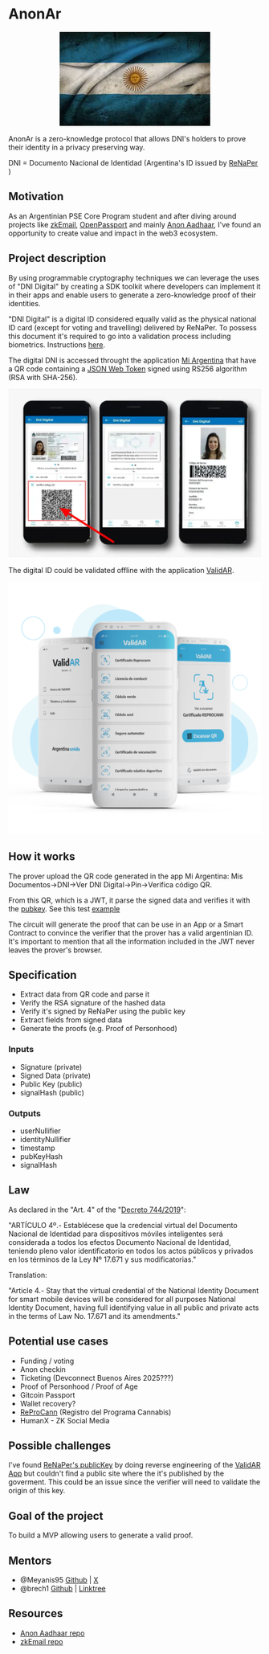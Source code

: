 # AnonAr

<p align="center">
  <img src="https://github.com/Lorenz29/anon-ar/blob/main/files/bandera.jpeg" width="300" theme="transparent">
</p>

AnonAr is a zero-knowledge protocol that allows DNI's holders to prove their identity in a privacy preserving way.

DNI = Documento Nacional de Identidad (Argentina's ID issued by [ReNaPer](https://www.argentina.gob.ar/interior/renaper) )


## Motivation

As an Argentinian PSE Core Program student and after diving around projects like [zkEmail](https://prove.email/), [OpenPassport](https://openpassport.app/) and mainly [Anon Aadhaar](https://anon-aadhaar.pse.dev/), I've found an opportunity to create value and impact in the web3 ecosystem.


## Project description

By using programmable cryptography techniques we can leverage the uses of "DNI Digital" by creating a SDK toolkit where developers can implement it in their apps and enable users to generate a zero-knowledge proof of their identities. 

"DNI Digital" is a digital ID considered equally valid as the physical national ID card (except for voting and travelling) delivered by ReNaPer. To possess this document it's required to go into a validation process including biometrics. Instructions [here](files/instructivo_de_descarga_dni_en_tu_celular_-_renaper.pdf).

The digital DNI is accessed throught the application [Mi Argentina](https://www.argentina.gob.ar/miargentina) that have a QR code containing a [JSON Web Token](https://en.wikipedia.org/wiki/JSON_Web_Token) signed using RS256 algorithm (RSA with SHA-256). 

<p align="center">
  <img src="https://github.com/Lorenz29/anon-ar/blob/main/files/dni-digital-2024.webp">
</p>

The digital ID could be validated offline with the application [ValidAR](https://www.argentina.gob.ar/validar).

<p align="center">
  <img src="https://github.com/Lorenz29/anon-ar/blob/main/files/validar_pantallas.png">
</p>

## How it works

The prover upload the QR code generated in the app Mi Argentina: Mis Documentos->DNI->Ver DNI Digital->Pin->Verifica código QR.

From this QR, which is a JWT, it parse the signed data and verifies it with the [pubkey](/circuits/assets/renaper-public.pem). See this test [example](https://tinyurl.com/stmrmeav)

The circuit will generate the proof that can be use in an App or a Smart Contract to convince the verifier that the prover has a valid argentinian ID. It's important to mention that all the information included in the JWT never leaves the prover's browser.


## Specification

- Extract data from QR code and parse it
- Verify the RSA signature of the hashed data
- Verify it's signed by ReNaPer using the public key
- Extract fields from signed data
- Generate the proofs (e.g. Proof of Personhood)


### Inputs

- Signature (private)
- Signed Data (private)
- Public Key (public)
- signalHash (public)

### Outputs

- userNullifier
- identityNullifier
- timestamp
- pubKeyHash
- signalHash


## Law

As declared in the "Art. 4" of the "[Decreto 744/2019](https://www.boletinoficial.gob.ar/detalleAviso/primera/220176/20191030)": 

"ARTÍCULO 4º.- Establécese que la credencial virtual del Documento Nacional de Identidad para dispositivos móviles inteligentes será considerada a todos los efectos Documento Nacional de Identidad, teniendo pleno valor identificatorio en todos los actos públicos y privados en los términos de la Ley Nº 17.671 y sus modificatorias."

Translation:

"Article 4.- Stay that the virtual credential of the National Identity Document for smart mobile devices will be considered for all purposes National Identity Document, having full identifying value in all public and private acts in the terms of Law No. 17.671 and its amendments."

## Potential use cases

- Funding / voting
- Anon checkin
- Ticketing (Devconnect Buenos Aires 2025???)
- Proof of Personhood / Proof of Age
- Gitcoin Passport
- Wallet recovery?
- [ReProCann](https://reprocann.msal.gob.ar/auth) (Registro del Programa Cannabis)
- HumanX - ZK Social Media

## Possible challenges

I've found [ReNaPer's publicKey](circuits/assets/renaper-public.pem) by doing reverse engineering of the [ValidAR App](https://www.argentina.gob.ar/validar) but couldn't find a public site where the it's published by the goverment. This could be an issue since the verifier will need to validate the origin of this key.

## Goal of the project

To build a MVP allowing users to generate a valid proof.

## Mentors

- @Meyanis95 [Github](https://github.com/Meyanis95) | [X](https://x.com/yanis_mezn)
- @brech1 [Github](https://github.com/brech1) | [Linktree](https://linktr.ee/brechy)

## Resources

- [Anon Aadhaar repo](https://github.com/anon-aadhaar/anon-aadhaar/tree/main)
- [zkEmail repo](https://github.com/zkemail)
